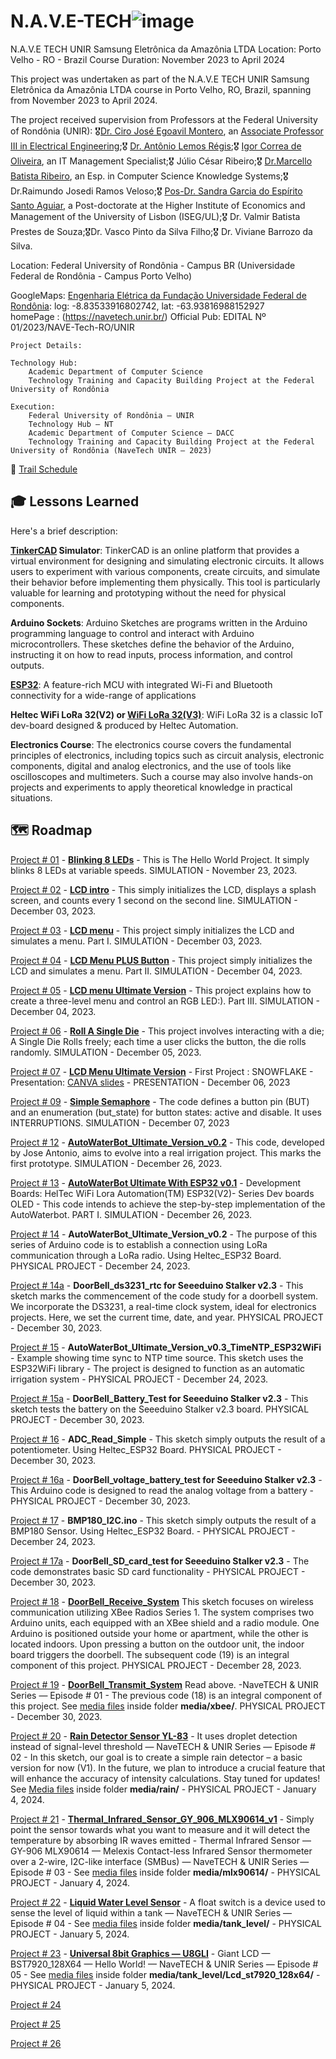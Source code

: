 
#  N.A.V.E-TECH![image](https://github.com/giljr/N.A.V.E-TECH-UNIR-Samsung-da-Amazonia/assets/1742254/55560558-3834-4e87-8c9a-e4df01e8aa69)

N.A.V.E TECH UNIR Samsung Eletrônica da Amazônia LTDA
Location: Porto Velho - RO - Brazil
Course Duration: November 2023 to April 2024

This project was undertaken as part of the N.A.V.E TECH UNIR Samsung Eletrônica da Amazônia LTDA course in Porto Velho, RO, Brazil, spanning from November 2023 to April 2024.

The project received supervision from Professors at the Federal University of Rondônia (UNIR): 🎖[Dr. Ciro José Egoavil Montero](https://www.linkedin.com/in/ciro-j-egoavil-210b7a44/?originalSubdomain=br), an [Associate Professor III in Electrical Engineering](https://ciroegoavil.unir.br/homepage);🎖 [Dr. Antônio Lemos Régis](https://www.linkedin.com/in/ant%C3%B4nio-lemos-r%C3%A9gis-0774ba24/?originalSubdomain=br);🎖 [Igor Correa de Oliveira](https://dacc.unir.br/pagina/exibir/2487), an IT Management Specialist;🎖 Júlio César Ribeiro;🎖 [Dr.Marcello Batista Ribeiro](https://www.linkedin.com/in/marcello-ribeiro-b3807a43/), an Esp. in Computer Science Knowledge Systems;🎖 Dr.Raimundo Josedi Ramos Veloso;🎖 [Pos-Dr. Sandra Garcia do Espírito Santo Aguiar](https://www.linkedin.com/in/sandradacruzgarcia/?originalSubdomain=br), a Post-doctorate at the Higher Institute of Economics and Management of the University of Lisbon (ISEG/UL);🎖  Dr. Valmir Batista Prestes de Souza;🎖Dr. Vasco Pinto da Silva Filho;🎖 Dr. Viviane Barrozo da Silva. 

Location: Federal University of Rondônia - Campus BR
(Universidade Federal de Rondônia - Campus Porto Velho)
     
GoogleMaps: [Engenharia Elétrica da Fundação Universidade Federal de Rondônia](https://www.google.com/maps/place/Federal+University+of+Rond%C3%B4nia+-+Campus+BR/@-8.8355618,-63.9389209,17z/data=!3m1!4b1!4m6!3m5!1s0x92325e0bbe3744f3:0x63a140cb3a09ac24!8m2!3d-8.8355618!4d-63.9389209!16s%2Fg%2F1ptvt8tv6?entry=ttu):
      log: -8.83533916802742, lat: -63.93816988152927      
   homePage :     (https://navetech.unir.br/) 
   Official Pub:  EDITAL Nº 01/2023/NAVE-Tech-RO/UNIR
````
Project Details:

Technology Hub:
	Academic Department of Computer Science
	Technology Training and Capacity Building Project at the Federal University of Rondônia

Execution:
	Federal University of Rondônia – UNIR
	Technology Hub – NT
	Academic Department of Computer Science – DACC
	Technology Training and Capacity Building Project at the Federal University of Rondônia (NaveTech UNIR – 2023)
````                

📰 [Trail Schedule](docs/Execucao_das_Trilhas___Roteiro__Versao_5__1322525210.pdf/)

## 🎓 Lessons Learned 
Here's a brief description:

**[TinkerCAD](https://www.tinkercad.com/) Simulator**:
TinkerCAD is an online platform that provides a virtual environment for designing and simulating electronic circuits. It allows users to experiment with various components, create circuits, and simulate their behavior before implementing them physically. This tool is particularly valuable for learning and prototyping without the need for physical components.

**Arduino Sockets**:
Arduino Sketches are programs written in the Arduino programming language to control and interact with Arduino microcontrollers. These sketches define the behavior of the Arduino, instructing it on how to read inputs, process information, and control outputs.

**[ESP32](https://www.espressif.com/en/products/socs/esp32)**:
A feature-rich MCU with integrated Wi-Fi and Bluetooth connectivity for a wide-range of applications

**Heltec WiFi LoRa 32(V2) or [WiFi LoRa 32(V3)](https://heltec.org/project/wifi-lora-32-v3/)**: WiFi LoRa 32 is a classic IoT dev-board designed & produced by Heltec Automation.

**Electronics Course**:
The electronics course covers the fundamental principles of electronics, including topics such as circuit analysis, electronic components, digital and analog electronics, and the use of tools like oscilloscopes and multimeters. Such a course may also involve hands-on projects and experiments to apply theoretical knowledge in practical situations.


## 🗺️ Roadmap 

[Project # 01](UNIR_SAMSUNG/navetech.unir.br/01_UNIR_Blinking_8_LEDs.ino/) - **[Blinking 8 LEDs](https://www.tinkercad.com/things/fYhatzkBG4p-01-unir-blinking-8-leds)** - This is The Hello World Project. It simply blinks 8 LEDs at variable speeds. SIMULATION - November 23, 2023.

[Project # 02](UNIR_SAMSUNG/navetech.unir.br/02_UNIR_LCD_intro.ino/) - **[LCD intro](https://www.tinkercad.com/things/iMBcjtxUw8Y-02-unir-lcd-intro)** - This simply initializes the LCD, displays a splash screen, and counts every 1 second on the second line.  SIMULATION - December 03, 2023.

[Project # 03](UNIR_SAMSUNG/navetech.unir.br/03_UNIR_LCD_menu.ino/) - **[LCD menu](https://www.tinkercad.com/things/aNrWzjOpfV9-03-unir-lcd-menu-)** - This project simply initializes the LCD and simulates a menu. Part I. SIMULATION - December 03, 2023.


[Project # 04](UNIR_SAMSUNG/navetech.unir.br/04_UNIR_LCD_Menu_PLUS_Button.ino/) - **[LCD Menu PLUS Button](https://www.tinkercad.com/things/hCIPRuBCSEj-04-unir-lcd-menu-plus-button-)** -  This project simply initializes the LCD and simulates a menu.  Part II. SIMULATION -  December 04, 2023.

[Project # 05](UNIR_SAMSUNG/navetech.unir.br/05_UNIR_LCD_menu_Ultimate_Version.ino/) - **[LCD menu Ultimate Version](https://www.tinkercad.com/things/gL5unE1WIcH-05-unir-lcd-menu-ultimate-version)** - This project explains how to create a three-level menu and control an RGB LED:). Part III. SIMULATION - December 04, 2023.

[Project # 06](UNIR_SAMSUNG/navetech.unir.br/06_UNIR_Roll_A_Single_Die.ino/) - **[Roll A Single Die](https://www.tinkercad.com/things/0fnAGGkzqpq-06-unir-roll-a-single-die)** - This project involves interacting with a die; A Single Die Rolls freely;  each time a user clicks the button, the die rolls randomly. SIMULATION - December 05, 2023.
 
[Project # 07](UNIR_SAMSUNG/navetech.unir.br/07_UNIR_LCD_menu_Ultimate_Version.ino/) - **[LCD Menu Ultimate Version](https://www.tinkercad.com/things/kl6VqxzIb4Z-07-unir-lcd-menu-ultimate-version)** -  First Project : SNOWFLAKE - Presentation: [CANVA slides](https://www.canva.com/design/DAF1mXAJyeE/Iv0X65QcByHk04a267UFZA/edit?utm_content=DAF1mXAJyeE&utm_campaign=designshare&utm_medium=link2&utm_source=sharebutton) - PRESENTATION - December 06, 2023 

[Project # 09](UNIR_SAMSUNG/navetech.unir.br/09_UNIR_simple_semaphore.ino/) - **[Simple Semaphore](https://www.tinkercad.com/things/7fPh07cRnWQ-09-unir-simple-semaphore)** - The code defines a button pin (BUT) and an enumeration (but_state) for button states: active and disable. It uses INTERRUPTIONS. SIMULATION - December 07, 2023

[Project # 12](UNIR_SAMSUNG/navetech.unir.br/12_UNIR_AutoWaterBot_Ultimate_Version_v0.2.ino/) - **[AutoWaterBot_Ultimate_Version_v0.2](https://www.tinkercad.com/things/ehEDYXSSMlV-12-unir-autowaterbotultimateversionv02)** - 
This code, developed by Jose Antonio, aims to evolve into a real irrigation project. This marks the first prototype. SIMULATION - December 26, 2023.

[Project # 13](UNIR_SAMSUNG/navetech.unir.br/13_UNIR_AutoWaterBot_Ultimate_w_ESP32_v01.ino/) - **[AutoWaterBot Ultimate With ESP32 v0.1](https://www.tinkercad.com/things/ehEDYXSSMlV-12-unir-autowaterbotultimateversionv02)** - Development Boards: HelTec WiFi Lora Automation(TM) ESP32(V2)- Series Dev boards OLED - This code intends to achieve the step-by-step implementation of the AutoWaterbot. PART I. SIMULATION - December 26, 2023.

[Project # 14](UNIR_SAMSUNG/navetech.unir.br/14_UNIR_AutoWaterBot_Ultimate_Version_v0.2.ino/) - **AutoWaterBot_Ultimate_Version_v0.2** - The purpose of this series of Arduino code is to establish a connection using LoRa communication through a LoRa radio. Using Heltec_ESP32 Board. PHYSICAL PROJECT - December 24, 2023. 

[Project # 14a](UNIR_SAMSUNG/navetech.unir.br/14_UNIR_doorBell_ds3231_rtc.ino/) - **DoorBell_ds3231_rtc for Seeeduino Stalker v2.3** - This sketch marks the commencement of the code study for a doorbell system. We incorporate the DS3231, a real-time clock system, ideal for electronics projects. Here, we set the current time, date, and year. PHYSICAL PROJECT - December 30, 2023.

[Project # 15](UNIR_SAMSUNG/navetech.unir.br/15_UNIR_AutoWaterBot_Ultimate_Version_v0.3_TimeNTP_ESP32WiFi.ino/) - **AutoWaterBot_Ultimate_Version_v0.3_TimeNTP_ESP32WiFi** - Example showing time sync to NTP time source.  This sketch uses the ESP32WiFi library - The project is designed to function as an automatic irrigation system - PHYSICAL PROJECT - December 24, 2023.

[Project # 15a](UNIR_SAMSUNG/navetech.unir.br/15_UNIR_doorBell_battery_test.ino/) - **DoorBell_Battery_Test for Seeeduino Stalker v2.3** - This sketch tests the battery on the Seeeduino Stalker v2.3 board. PHYSICAL PROJECT - December 30, 2023.

[Project # 16](UNIR_SAMSUNG/navetech.unir.br/16_UNIR_ADC_Read_Simple.ino/) - **ADC_Read_Simple** - This sketch simply outputs the result of a potentiometer. Using Heltec_ESP32 Board. PHYSICAL PROJECT - December 30, 2023.

[Project # 16a](UNIR_SAMSUNG/navetech.unir.br/16_UNIR_doorBell_voltage_battery_test.ino/) - **DoorBell_voltage_battery_test for Seeeduino Stalker v2.3** - This Arduino code is designed to read the analog voltage from a battery - PHYSICAL PROJECT - December 30, 2023.

[Project # 17](UNIR_SAMSUNG/navetech.unir.br/17_UNIR_BMP180_I2C.ino/) - **BMP180_I2C.ino** -  This sketch simply outputs the result of a BMP180 Sensor. Using Heltec_ESP32 Board. - PHYSICAL PROJECT -  December 24, 2023.

[Project # 17a](UNIR_SAMSUNG/navetech.unir.br/17_UNIR_doorBell_SD_card_test.ino/) - **DoorBell_SD_card_test for Seeeduino Stalker v2.3** - The code demonstrates basic SD card functionality - PHYSICAL PROJECT - December 30, 2023.

[Project # 18](UNIR_SAMSUNG/navetech.unir.br/18_UNIR_doorBell_receive_system.ino/) - **[DoorBell_Receive_System](https://medium.com/jungletronics/doorbell-xbee-radios-0dac24e6b83e)** This sketch focuses on wireless communication utilizing XBee Radios Series 1. The system comprises two Arduino units, each equipped with an XBee shield and a radio module. One Arduino is positioned outside your home or apartment, while the other is located indoors. Upon pressing a button on the outdoor unit, the indoor board triggers the doorbell. The subsequent code (19) is an integral component of this project. PHYSICAL PROJECT - December 28, 2023.

[Project # 19](UNIR_SAMSUNG/navetech.unir.br/19_UNIR_doorBell_transmit_system.ino/) - **[DoorBell_Transmit_System](https://medium.com/jungletronics/doorbell-xbee-radios-0dac24e6b83e)** Read above. -NaveTECH & UNIR Series — Episode # 01 - The previous code (18) is an integral component of this project. See [media files](UNIR_SAMSUNG/navetech.unir.br/media/xbee/20231229_174952.jpg/) inside folder **media/xbee/**. PHYSICAL PROJECT - December 30, 2023.

[Project # 20](UNIR_SAMSUNG/navetech.unir.br/20_UNIR_rain_detector_sensor_YL_83_v1.ino) - **[Rain Detector Sensor YL-83](https://medium.com/jungletronics/rain-detector-sensor-yl-83-0f540bddd4f2)** - It uses droplet detection instead of signal-level threshold — NaveTECH & UNIR Series — Episode # 02 - In this sketch, our goal is to create a simple rain detector – a basic version for now (V1). In the future, we plan to introduce a crucial feature that will enhance the accuracy of intensity calculations. Stay tuned for updates! See [Media files](UNIR_SAMSUNG/navetech.unir.br/media/rain/) inside folder **media/rain/** - PHYSICAL PROJECT - January 4, 2024.

[Project # 21](UNIR_SAMSUNG/navetech.unir.br/21_UNIR_thermal_infrared_sensor_GY_906_MLX90614_v1.ino) - **[Thermal_Infrared_Sensor_GY_906_MLX90614_v1](https://medium.com/jungletronics/thermal-infrared-sensor-gy-906-f95710fe02d7)** - Simply point the sensor towards what you want to measure and it will detect the temperature by absorbing IR waves emitted - Thermal Infrared Sensor — GY-906 MLX90614 — Melexis Contact-less Infrared Sensor thermometer over a 2-wire, I2C-like interface (SMBus) — NaveTECH & UNIR Series — Episode # 03 - See [media files](UNIR_SAMSUNG/navetech.unir.br/media/mlx90614/) inside folder **media/mlx90614/** - PHYSICAL PROJECT - January 4, 2024.

[Project # 22](UNIR_SAMSUNG/navetech.unir.br/22_UNIR_liquid_water_level_sensor_v1.ino) - **[Liquid Water Level Sensor](https://medium.com/jungletronics/liquid-water-level-sensor-5a9ddc21d27b)** - A float switch is a device used to sense the level of liquid within a tank — NaveTECH & UNIR Series — Episode # 04 -  See [media files](UNIR_SAMSUNG/navetech.unir.br/media/tank_level/) inside folder **media/tank_level/**  - PHYSICAL PROJECT - January 5, 2024.

[Project # 23](UNIR_SAMSUNG/navetech.unir.br/_UNIR_Universal_8bit_Graphics_U8GLIB_ST79_128X64_v1.ino.ino) - **[Universal 8bit Graphics — U8GLI](https://medium.com/jungletronics/universal-8bit-graphics-u8gli-20607d14381d)** - Giant LCD — BST7920_128X64 — Hello World! — NaveTECH & UNIR Series — Episode # 05 -  See [media files](UNIR_SAMSUNG/navetech.unir.br/media/Lcd_st7920_128x64/) inside folder **media/tank_level/Lcd_st7920_128x64/** - PHYSICAL PROJECT - January 5, 2024.

[Project # 24](UNIR_SAMSUNG/navetech.unir.br/TODO)

[Project # 25](UNIR_SAMSUNG/navetech.unir.br/TODO)

[Project # 26](UNIR_SAMSUNG/navetech.unir.br/TODO)
